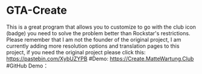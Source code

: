 # GTA-Create
This is a great program that allows you to customize to go with the club icon (badge) you need to solve the problem better than Rockstar's restrictions.
Please remember that I am not the founder of the original project, I am currently adding more resolution options and translation pages to this project, if you need the original project
please click this: https://pastebin.com/XybUZYPB
#Demo: https://Create.MatteWartung.Club
#GitHub Demo：
